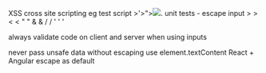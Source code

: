 XSS
cross site scripting
eg <script>alert("hello")</script>
test script >'>"><img src=x onerror=alert(0)>.
unit tests - escape input > &gt; < &lt;
" &quot; & &amp; / &#x2f; ' &#x27; &#039;

always validate code on client and server when using inputs

never pass unsafe data without escaping
use element.textContent
React + Angular escape as default

